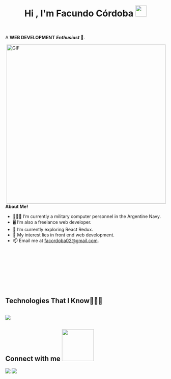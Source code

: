 <h1 align="center"><b>Hi , I'm Facundo Córdoba </b><img src="https://media.giphy.com/media/hvRJCLFzcasrR4ia7z/giphy.gif" width="35"></h1>

<br/>

  
  A **WEB DEVELOPMENT** ***Enthusiast*** 🚀.
 
  <img align="right" alt="GIF" width="500" src="https://camo.githubusercontent.com/931c3330dd9496f5603824d9cdc3a9491571c6da661cc8a26cc3e98973bd5d3b/68747470733a2f2f63646e2e73686f706966792e636f6d2f732f66696c65732f312f303537382f333639362f313939372f742f392f6173736574732f6c6f6669626f792e6769663f763d313033343631373635323137383935383335303531363830373032323739" />

**About Me!**

- 👨🏽‍💻 I’m currently a military computer personnel in the Argentine Navy.
- 🖥️ I’m also a freelance web developer.
- 🌱 I’m currently exploring React Redux. 
- 🤔 My interest lies in front end web development.
- 📫 Email me at [facordoba02@gmail.com](mailto:facordoba02@gmail.com).

<br/>
<br/>
<br/>
<br/>
<br/>
<br/>
<br/>
<div>
  <h2 style="display: inline-block">Technologies That I Know👨🏻‍💻</h2>
<p align="left">
  <a href="https://skillicons.dev">
    <img src="https://skillicons.dev/icons?i=git,css,figma,cs,html,js,react,tailwind,vscode&perline=14" />
  </a>
</p>
</div>

<h2> Connect with me <img src='https://raw.githubusercontent.com/ShahriarShafin/ShahriarShafin/main/Assets/handshake.gif' width="100px"> </h2>
<a href="https://www.linkedin.com/in/facucordoba/"><img src="https://img.shields.io/badge/linkedin-%230077B5.svg?style=for-the-badge&logo=linkedin&logoColor=white"/></a>
<a href="mailto:facordoba02@gmail.com"><img src="https://img.shields.io/badge/Gmail-D14836?style=for-the-badge&logo=gmail&logoColor=white"/></a>
  

